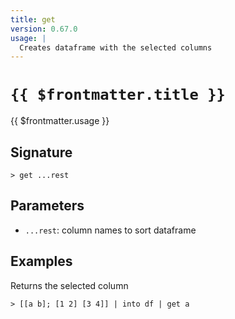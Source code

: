```yaml
---
title: get
version: 0.67.0
usage: |
  Creates dataframe with the selected columns
---
```


# <code>{{ $frontmatter.title }}</code>

<div style='white-space: pre-wrap;'>{{ $frontmatter.usage }}</div>

## Signature

```> get ...rest```

## Parameters

 -  `...rest`: column names to sort dataframe

## Examples

Returns the selected column
```shell
> [[a b]; [1 2] [3 4]] | into df | get a
```
